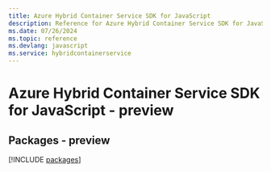 ```yaml
---
title: Azure Hybrid Container Service SDK for JavaScript
description: Reference for Azure Hybrid Container Service SDK for JavaScript
ms.date: 07/26/2024
ms.topic: reference
ms.devlang: javascript
ms.service: hybridcontainerservice
---
```

# Azure Hybrid Container Service SDK for JavaScript - preview
## Packages - preview
[!INCLUDE [packages](hybrid-container-service-index.md)]